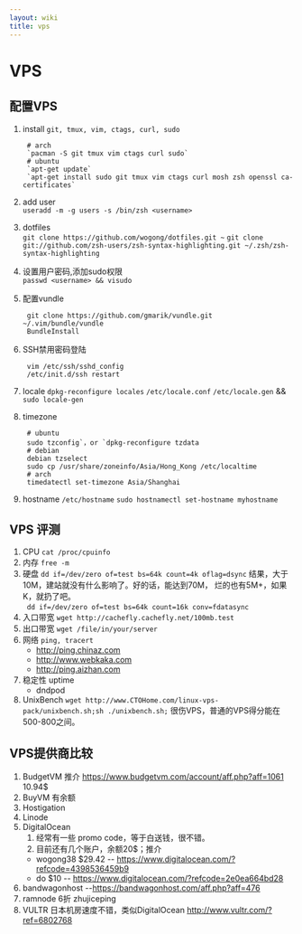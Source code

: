 ```yaml
---
layout: wiki
title: vps
---
```


# VPS

## 配置VPS

1. install `git, tmux, vim, ctags, curl, sudo`

        # arch  
        `pacman -S git tmux vim ctags curl sudo`
        # ubuntu  
        `apt-get update`
        `apt-get install sudo git tmux vim ctags curl mosh zsh openssl ca-certificates`

2. add user   
   `useradd -m -g users -s /bin/zsh <username>`

3. dotfiles  
   `git clone https://github.com/wogong/dotfiles.git ~`
   `git clone git://github.com/zsh-users/zsh-syntax-highlighting.git ~/.zsh/zsh-syntax-highlighting`

4. 设置用户密码,添加sudo权限  
   `passwd <username> && visudo`

5. 配置vundle

        git clone https://github.com/gmarik/vundle.git ~/.vim/bundle/vundle
        BundleInstall

6. SSH禁用密码登陆  

        vim /etc/ssh/sshd_config
        /etc/init.d/ssh restart

7. locale 
   `dpkg-reconfigure locales`
   `/etc/locale.conf`
   `/etc/locale.gen` && `sudo locale-gen` 

8. timezone

        # ubuntu  
        sudo tzconfig`，or `dpkg-reconfigure tzdata
        # debian   
        debian tzselect
        sudo cp /usr/share/zoneinfo/Asia/Hong_Kong /etc/localtime
        # arch  
        timedatectl set-timezone Asia/Shanghai
9. hostname
   `/etc/hostname`
   `sudo hostnamectl set-hostname myhostname`

## VPS 评测
1. CPU `cat /proc/cpuinfo`
2. 内存 `free -m`
3. 硬盘 `dd if=/dev/zero of=test bs=64k count=4k oflag=dsync`
   结果，大于10M，建站就没有什么影响了。好的话，能达到70M，
   烂的也有5M+，如果K，就扔了吧。  
   ` dd if=/dev/zero of=test bs=64k count=16k conv=fdatasync`
4. 入口带宽 `wget http://cachefly.cachefly.net/100mb.test`
5. 出口带宽 `wget /file/in/your/server`
6. 网络 `ping, tracert`
   - http://ping.chinaz.com 
   - http://www.webkaka.com 
   - http://ping.aizhan.com
7. 稳定性 uptime
   - dndpod
8. UnixBench
   `wget http://www.CTOHome.com/linux-vps-pack/unixbench.sh;sh ./unixbench.sh;`
   很伤VPS，普通的VPS得分能在500-800之间。

## VPS提供商比较
1. BudgetVM 推介 https://www.budgetvm.com/account/aff.php?aff=1061
   10.94$
2. BuyVM 有余额
3. Hostigation
4. Linode
5. DigitalOcean
   1. 经常有一些 promo code，等于白送钱，很不错。
   2. 目前还有几个账户，余额20$；推介
   - wogong38 $29.42 -- https://www.digitalocean.com/?refcode=4398536459b9
   - do       $10    -- https://www.digitalocean.com/?refcode=2e0ea664bd28
6. bandwagonhost --https://bandwagonhost.com/aff.php?aff=476
7. ramnode 6折 zhujiceping
8. VULTR 日本机房速度不错，类似DigitalOcean 
   http://www.vultr.com/?ref=6802768
